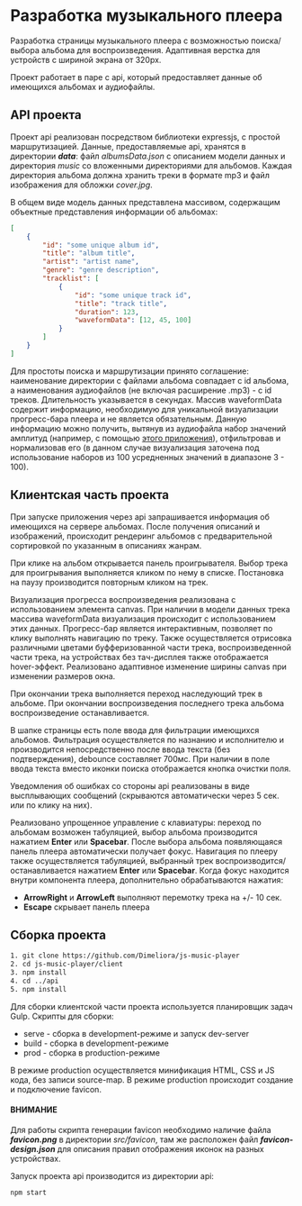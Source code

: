 # Разработка музыкального плеера

Разработка страницы музыкального плеера с возможностью поиска/выбора альбома для воспроизведения.
Адаптивная верстка для устройств с шириной экрана от 320px.

Проект работает в паре с api, который предоставляет данные об имеющихся альбомах и аудиофайлы.

## API проекта

Проект api реализован посредством библиотеки expressjs, с простой маршрутизацией. Данные, предоставляемые api, хранятся в директории **_data_**: файл _albumsData.json_ с описанием модели данных и директория _music_ со вложенными директориями для альбомов. Каждая директория альбома должна хранить треки в формате mp3 и файл изображения для обложки _cover.jpg_.

В общем виде модель данных представлена массивом, содержащим объектные представления информации об альбомах:

```json
[
    {
        "id": "some unique album id",
        "title": "album title",
        "artist": "artist name",
        "genre": "genre description",
        "tracklist": [
            {
                "id": "some unique track id",
                "title": "track title",
                "duration": 123,
                "waveformData": [12, 45, 100]
            }
        ]
    }
]
```

Для простоты поиска и маршрутизации принято соглашение: наименование директории с файлами альбома совпадает с id альбома, а наименования аудиофайлов (не включая расширение .mp3) - с id треков. Длительность указывается в секундах. Массив waveformData содержит информацию, необходимую для уникальной визуализации прогресс-бара плеера и не является обязательным. Данную информацию можно получить, вытянув из аудиофайла набор значений амплитуд (например, с помощью [этого приложения](https://github.com/bbc/audiowaveform)), отфильтровав и нормализовав его (в данном случае визуализация заточена под использование наборов из 100 усредненных значений в диапазоне 3 - 100).

## Клиентская часть проекта

При запуске приложения через api запрашивается информация об имеющихся на сервере альбомах. После получения описаний и изображений, происходит рендеринг альбомов с предварительной сортировкой по указанным в описаниях жанрам.

При клике на альбом открывается панель проигрывателя. Выбор трека для проигрывания выполняется кликом по нему в списке. Постановка на паузу производится повторным кликом на трек.

Визуализация прогресса воспроизведения реализована с использованием элемента canvas. При наличии в модели данных трека массива waveformData визуализация происходит с использованием этих данных. Прогресс-бар является интерактивным, позволяет по клику выполнять навигацию по треку. Также осуществляется отрисовка различными цветами буфферизованной части трека, воспроизведенной части трека, на устройствах без тач-дисплея также отображается hover-эффект. Реализовано адаптивное изменение ширины canvas при изменении размеров окна.

При окончании трека выполняется переход наследующий трек в альбоме. При окончании воспроизведения последнего трека альбома воспроизведение останавливается.

В шапке страницы есть поле ввода для фильтрации имеющихся альбомов. Фильтрация осуществляется по назнанию и исполнителю и производится непосредственно после ввода текста (без подтверждения), debounce составляет 700мс. При наличии в поле ввода текста вместо иконки поиска отображается кнопка очистки поля.

Уведомления об ошибках со стороны api реализованы в виде высплывающих сообщений (скрываются автоматически через 5 сек. или по клику на них).

Реализовано упрощенное управление с клавиатуры: переход по альбомам возможен табуляцией, выбор альбома производится нажатием **Enter** или **Spacebar**. После выбора альбома появляющаяся панель плеера автоматически получает фокус. Навигация по плееру также осуществляется табуляцией, выбранный трек воспроизводится/останавливается нажатием **Enter** или **Spacebar**. Когда фокус находится внутри компонента плеера, дополнительно обрабатываются нажатия:

-   **ArrowRight** и **ArrowLeft** выполняют перемотку трека на +/- 10 сек.
-   **Escape** скрывает панель плеера

## Сборка проекта

```bash
1. git clone https://github.com/Dimeliora/js-music-player
2. cd js-music-player/client
3. npm install
4. cd ../api
5. npm install
```

Для сборки клиентской части проекта используется планировщик задач Gulp.
Скрипты для сборки:

-   serve - сборка в development-режиме и запуск dev-server
-   build - сборка в development-режиме
-   prod - сборка в production-режиме

В режиме production осуществляется минификация HTML, CSS и JS кода, без записи source-map.
В режиме production происходит создание и подключение favicon.

#### ВНИМАНИЕ

Для работы скрипта генерации favicon необходимо наличие файла **_favicon.png_** в директории _src/favicon_, там же расположен файл **_favicon-design.json_** для описания правил отображения иконок на разных устройствах.

Запуск проекта api производится из директории api:

```bash
npm start
```
